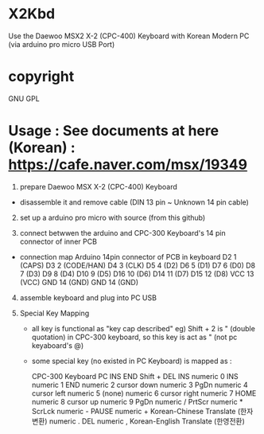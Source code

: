 # X2Kbd
Use the Daewoo MSX2 X-2 (CPC-400) Keyboard with Korean Modern PC (via arduino pro micro USB Port)

# copyright
GNU GPL

# Usage : See documents at here (Korean) : https://cafe.naver.com/msx/19349

1. prepare Daewoo MSX X-2 (CPC-400) Keyboard
  * disassemble it and remove cable (DIN 13 pin ~ Unknown 14 pin cable)

2. set up a arduino pro micro with source (from this github)

3. connect betwwen the arduino and CPC-300 Keyboard's 14 pin connector of inner PCB
  * connection map
    Arduino    14pin connector of PCB in keyboard
    D2         1 (CAPS)
    D3         2 (CODE/HAN)
    D4         3 (CLK)
    D5         4 (D2)
    D6         5 (D1)
    D7         6 (D0)
    D8         7 (D3)
    D9         8 (D4)
    D10        9 (D5)
    D16        10 (D6)
    D14        11 (D7)
    D15        12 (D8)
    VCC        13 (VCC)
    GND        14 (GND)
    GND        14 (GND)

4. assemble keyboard and plug into PC USB

5. Special Key Mapping
    * all key is functional as "key cap described" 
      eg) Shift + 2 is " (double quotation) in CPC-300 keyboard, so this key is act as " (not pc keyaboard's @)
    * some special key (no existed in PC Keyboard) is mapped as :
      
      CPC-300 Keyboard     PC
      INS                  END
      Shift + DEL          INS
      numeric 0            INS
      numeric 1            END
      numeric 2            cursor down
      numeric 3            PgDn
      numeric 4            cursor left
      numeric 5            (none)
      numeric 6            cursor right
      numeric 7            HOME
      numeric 8            cursor up
      numeric 9            PgDn
      numeric /            PrtScr
      numeric *            ScrLck
      numeric -            PAUSE
      numeric +            Korean-Chinese Translate (한자변환)
      numeric .            DEL
      numeric ,            Korean-English Translate (한영전환)
      
